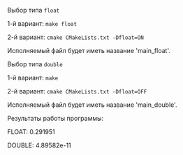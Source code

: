 Выбор типа `float`

1-й вариант: `make float`

2-й вариант: `cmake CMakeLists.txt -Dfloat=ON`

Исполняемый файл будет иметь название 'main_float'.

Выбор типа `double`

1-й вариант: `make`

2-й вариант: `cmake CMakeLists.txt -Dfloat=OFF`

Исполняемый файл будет иметь название 'main_double'.

Результаты работы программы:

FLOAT: 0.291951

DOUBLE: 4.89582e-11
